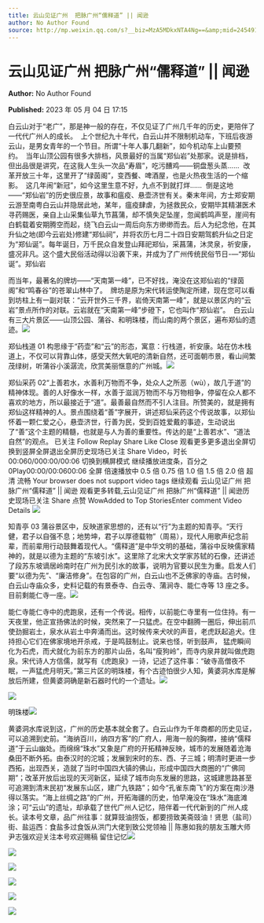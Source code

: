 ```yaml
---
title: 云山见证广州  把脉广州“儒释道” || 闻逊
author: No Author Found
source: http://mp.weixin.qq.com/s?__biz=MzA5MDkxNTA4Ng==&amp;mid=2454913580&amp;idx=1&amp;sn=f4816943c2bcc44b9d7a0f47580e9776&amp;chksm=87a3ca4db0d4435b8d3b94271d6c48142219c67bd5458967069c8edf6e1a471733d455ebed1b#rd
---
```


# 云山见证广州 把脉广州“儒释道” || 闻逊

**Author:** No Author Found

**Published:** 2023 年 05 月 04 日 17:15

白云山对于“老广”，那是神一般的存在，不仅见证了广州几千年的历史，更陪伴了一代代广州人的成长。  上个世纪九十年代，白云山并不限制机动车，下班后夜游云山，是男女青年的一个节目。所谓“十年人事几翻新”，如今机动车上山要预约。  当年山顶公园有很多大排档，风景最好的当属“郑仙岩”处那家。说是排档，但出品很是讲究，在这我人生头一次品“寿眉”，吃污醩鸡——铜盘葱头蒸……  改革开放三十年，这里开了“绿茵阁”，变西餐、啤酒屋，也是火热夜生活的一个缩影。  这几年闹“新冠”，如今这里生意不好，九点不到就打烊……  倒是这地——“郑仙岩”的历史很应景，故事和瘟疫、悬壶济世有关。秦末年间，方士郑安期云游至南粤白云山并隐居此地，某年，瘟疫肆虐，为拯救民众，安期毕其精湛医术寻药赐医，亲自上山采集仙草九节菖蒲，却不慎失足坠崖，忽闻鹤鸣声至，崖间有白鹤载着安期腾空而起，绕飞白云山一周后向东方缈缈而去。后人为纪念他，在其升仙之地(即今云岩处)修建“郑仙祠”，并将农历七月二十四日安期驾鹤升仙之日定为“郑仙诞”。每年诞日，万千民众自发登山拜祀郑仙，采菖蒲，沐灵泉，祈安康，盛况非凡。这个盛大民俗活动得以沿袭下来，并成为了广州传统民俗节日-—“郑仙诞”。郑仙岩

而当年，最著名的牌坊——“天南第一峰”，已不好找，淹没在这郑仙岩的“绿茵阁”和“鸣春谷”的苍翠山林中了。  牌坊是原为宋代转运使陶定所建，现在您可以看到坊柱上有一副对联：“云开世外三千界，岩倚天南第一峰”，就是以景区内的“云岩”景点所作的对联。云岩就在“天南第一峰”步磴下，它也叫作“郑仙岩”。  白云山有三大片景区——山顶公园、蒲谷、和明珠楼，而山南的两个景区，遍布郑仙的遗迹。![](https://mmbiz.qpic.cn/mmbiz_jpg/PJWG74pLsMaZfxDf0swBVE39ByDgz275rHx8X0KoXFUL06YFXL3Pj0vDpRwicbic6CoicFDKrtQObIdEypib1wEfrg/640?wx_fmt=jpeg)

郑仙栈道 01 构思缘于“药壶”和“云”的形态，寓意：行栈道，祈安康。站在仿木栈道上，不仅可以背靠山体，感受天然大氧吧的清新自然，还可面朝市景，看山间繁茂绿树，听蒲谷小溪潺流，欣赏美丽惬意的广州城。![](https://mmbiz.qpic.cn/mmbiz_jpg/PJWG74pLsMaZfxDf0swBVE39ByDgz275uESEQic66ReFZgeGPRa8ULuHWTadcDYrD10ppYzC7icSp6jLJ8Q10AxA/640)

郑仙采药 02“上善若水，水善利万物而不争，处众人之所恶（wù），故几于道”的精神体现。善的人好像水一样，水善于滋润万物而不与万物相争，停留在众人都不喜欢的地方，所以最接近于“道”。最善最自然而不引人注目。所赞美的，就是拥有郑仙这样精神的人。景点围绕着“善”字展开，讲述郑仙采药这个传说故事，以郑仙怀着一颗仁爱之心，悬壶济世，行善为民，受到百姓爱戴的事迹，生动说出了“善”这个主题的精髓，也就是与人为善的重要性。传达的是“上善若水”、“道法自然”的观点。 已关注 Follow Replay Share Like Close 观看更多更多退出全屏切换到竖屏全屏退出全屏历史现场已关注 Share Video，时长 00:060/000:00/00:06 切换到横屏模式 继续播放进度条，百分之 0Play00:00/00:0600:06 全屏 倍速播放中 0.5 倍 0.75 倍 1.0 倍 1.5 倍 2.0 倍 超清 流畅 Your browser does not support video tags 继续观看 云山见证广州 把脉广州“儒释道” || 闻逊 观看更多转载,云山见证广州 把脉广州“儒释道” || 闻逊历史现场已关注 Share 点赞 WowAdded to Top StoriesEnter comment Video Details ![](https://mmbiz.qpic.cn/mmbiz_jpg/PJWG74pLsMaZfxDf0swBVE39ByDgz275Qmy6hCY9TlhnFH6yKJPTgBSMvzibpWpzGt60PMQicb9L00Wvj4hCALdw/640)

知青亭 03 蒲谷景区中，反映道家思想的，还有以“行”为主题的知青亭。“天行健，君子以自强不息；地势坤，君子以厚德载物”（周易），现代人用歌声纪念前辈，而前辈用行动鼓舞着现代人。“儒释道”是中华文明的基础，蒲谷中反映儒家精神的，就是以德为主题的“东坡引水”。这里除了北宋大文学家苏轼的石像，还讲述了段苏东坡谪居岭南时在广州为民引水的故事，说明为官要以民生为重。启发人们要“以德为先”、“廉洁修身”。在包容的广州，白云山也不乏佛家的寺庙。古时候，白云山寺庙众多，史料记载的有景泰寺、白云寺、蒲涧寺、能仁寺等 13 座之多。目前剩能仁寺一座。![](https://mmbiz.qpic.cn/mmbiz_jpg/PJWG74pLsMaZfxDf0swBVE39ByDgz27552wiaksENooBPESedw8ALYNlWfPyVDsT37ictiaQtgQNUzicN8rj0RlBRw/640)

能仁寺能仁寺中的虎跑泉，还有一个传说。相传，以前能仁寺里有一位住持。有一天夜里，他正宣扬佛法的时候，突然来了一只猛虎。在空中翻腾一圈后，伸出前爪使劲掘岩土，泉水从岩土中奔涌而出。这时候传来犬吠的声音，老虎跃起追犬。住持担心它们在佛家境地开杀戒，于是鸣鼓制止。说来也怪，听到鼓声， 猛虎瞬间化为石虎，而犬就化为前东方的那片山岳，名叫“瘦狗岭”，而寺内泉井就叫做虎跑泉。宋代诗人方信儒，就写有《虎跑泉》一诗，记述了这件事：“破寺高僧夜不眠，一声猛虎月明天。”第三片区的明珠楼，有个古迹怕很少人知，黄婆洞水库是解放后所建，但黄婆洞确是新石器时代的一个遗址。![](https://mmbiz.qpic.cn/mmbiz_gif/bL2iaicTYdZn6lQtiaH4gk8TD8Cdgado3asJTIQIGSScn4mZQGGQkpsy5Vug0RwPLnO8Qgib0KcX1J2oIl7sziaNPfg/640?wx_fmt=gif)

![](https://mmbiz.qpic.cn/mmbiz_gif/bL2iaicTYdZn7HGrI65cocUFYFFYghCk1gicRp5w5euonkM1cKJZPMnLiaF7C1QNnARPvFibeUKWIatVoDezRC6Q0ww/640?wx_fmt=gif)

明珠楼![](https://mmbiz.qpic.cn/mmbiz_gif/bL2iaicTYdZn7HGrI65cocUFYFFYghCk1gicRp5w5euonkM1cKJZPMnLiaF7C1QNnARPvFibeUKWIatVoDezRC6Q0ww/640?wx_fmt=gif)

黄婆洞水库说到这，广州的历史基本就全套了。白云山作为千年商都的历史见证，可以追溯到史前。“海纳百川，纳四方客”的广府人，用海一般的胸襟，接纳“儒释道”于云山幽处。而绵绵“珠水”又象是广府的开拓精神反映，城市的发展随着沧海桑田不断外拓。由泰汉时的沱城；发展到宋时的东、西、子三城；明清时更进一步西拓，出现西关，造就了当时中国四大镇的佛山，形成中国四大商圈的“广佛同期”；改革开放后出现的天河新区，延续了城市向东发展的思路，这城建思路甚至可追溯到清末民初“发展东山区，建广九铁路”；如今“孔雀东南飞”的方案在南沙港得以落实。“海上丝绸之路”的广州，开拓海疆的历史，怕早淹没在“珠水”海底滩涂；可“云山”的遗址，却承载了世代广州人记忆，陪伴着一代代新到的广州人成长。读本号文章，品广州往事：就算豉油捞饭，都要捞致美斋豉油！贤思（盐司）街、盐运西：食盐多过食饭从洪门大佬到致公党领袖 || 陈惠如我的朋友玉雕大师尹志强欢迎关注本号欢迎赐稿 留住记忆![](https://mmbiz.qpic.cn/mmbiz_gif/bL2iaicTYdZn7HGrI65cocUFYFFYghCk1gicRp5w5euonkM1cKJZPMnLiaF7C1QNnARPvFibeUKWIatVoDezRC6Q0ww/640?wx_fmt=gif)

![](https://mmbiz.qpic.cn/mmbiz_jpg/PJWG74pLsMaZfxDf0swBVE39ByDgz275gIdheVEZhjvmbteLNS5LkhOsiaIic3sgro9fntib6qjcXOnRxQdia0ib1pw/640)

![](https://mmbiz.qpic.cn/mmbiz_jpg/PJWG74pLsMaZfxDf0swBVE39ByDgz2752Way0nCfzHo9JudyjZjVUq7J8nwpS1kmONb6JZM10weDDfMRbURqFA/640)

![](https://mmbiz.qpic.cn/mmbiz_jpg/PJWG74pLsMaZfxDf0swBVE39ByDgz275jBSP9j6orIkkIVnD8ibqHIicdMhiaeCVwGvWaC7lvo0hMKcMX9RP8eqeQ/640)

![](https://mmbiz.qpic.cn/mmbiz_jpg/PJWG74pLsMYDGEmuQuC7MojUFiblME63UgaBdBMhiatQOqfdY7ibmficveer6MolE2ibSPL75pzkx3icJotuK83BvVlw/640?wx_fmt=jpeg)

![](https://mmbiz.qpic.cn/mmbiz_jpg/PJWG74pLsMYDGEmuQuC7MojUFiblME63Uj6oM4icsXSVBQ3gicCNiaH7a8NGec9FDZWrpoIBCmaql3UHCL0WibfCEbQ/640?wx_fmt=jpeg)
